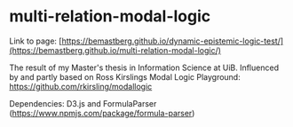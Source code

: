 # multi-relation-modal-logic

Link to page: [https://bemastberg.github.io/dynamic-epistemic-logic-test/](https://bemastberg.github.io/multi-relation-modal-logic/)

The result of my Master's thesis in Information Science at UiB.
Influenced by and partly based on Ross Kirslings Modal Logic Playground: https://github.com/rkirsling/modallogic

Dependencies: D3.js and FormulaParser (https://www.npmjs.com/package/formula-parser)
